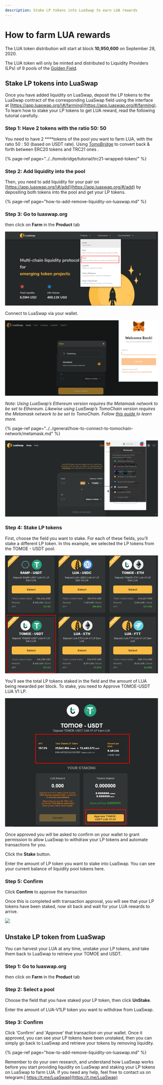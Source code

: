```yaml
---
description: Stake LP tokens into LuaSwap to earn LUA rewards
---
```


# How to farm LUA rewards

The LUA token distribution will start at block **10,950,600** on September 28, 2020. 

The LUA token will only be minted and distributed to Liquidity Providers \(LPs\) of 9 pools of the [Golden Field](https://forum.tomochain.com/t/golden-field-proposal-for-luaswaps-reward-allocation/931).

## Stake LP tokens into LuaSwap

Once you have added liquidity on LuaSwap, deposit the LP tokens to the LuaSwap contract of the corresponding LuaSwap field using the interface at [https://app.luaswap.org/\#/farming](https://app.luaswap.org/#/farming). To learn how to stake your LP tokens to get LUA reward, read the following tutorial carefully.

### **Step 1: Have 2 tokens with the ratio 50: 50**

You need to have 2 ****tokens of the pool you want to farm LUA, with the ratio 50 : 50 \(based on USDT rate\). Using [TomoBridge](https://bridge.tomochain.com/) to convert back & forth between ERC20 tokens and TRC21 ones .

{% page-ref page="../../tomobridge/tutorial/trc21-wrapped-token/" %}

### **Step 2: Add liquidity into the pool**

Then, you need to add liquidity for your pair on [https://app.luaswap.org/\#/add](https://app.luaswap.org/#/add) by depositing both tokens into the pool and get your LP tokens.

{% page-ref page="how-to-add-remove-liquidity-on-luaswap.md" %}

### **Step 3: Go to luaswap.org**

then click on **Farm** in the **Product** tab

![](../../.gitbook/assets/image%20%2893%29.png)

Connect to LuaSwap via your wallet.

![](../../.gitbook/assets/image%20%2894%29.png)

_Note:_  _Using LuaSwap’s Ethereum version requires the Metamask network to be set to Ethereum. Likewise using LuaSwap’s TomoChain version requires the Metamask network to be set to TomoChain. Follow_ [_this guide_ ](https://docs.tomochain.com/general/how-to-connect-to-tomochain-network/metamask)_to learn more._

{% page-ref page="../../general/how-to-connect-to-tomochain-network/metamask.md" %}

![](../../.gitbook/assets/image%20%2899%29.png)

### Step 4: Stake LP tokens

First, choose the field you want to stake. For each of these fields, you’ll stake a different LP token. In this example, we selected the LP tokens from the TOMOE - USDT pool.

![](../../.gitbook/assets/image%20%2896%29.png)

You’ll see the total LP tokens staked in the field and the amount of LUA being rewarded per block. To stake, you need to Approve TOMOE-USDT LUA V1 LP.

![](../../.gitbook/assets/image%20%2897%29.png)

Once approved you will be asked to confirm on your wallet to grant permission to allow LuaSwap to withdraw your LP tokens and automate transactions for you.

Click the **Stake** button.

Enter the amount of LP token you want to stake into LuaSwap. You can see your current balance of liquidity pool tokens here. 

### Step 5: Confirm

Click **Confirm** to approve the transaction

Once this is completed with transaction approval, you will see that your LP tokens have been staked, now sit back and wait for your LUA rewards to arrive.

![](https://lh5.googleusercontent.com/9vyixhMdolzouIoS8htAGLU1X3sfYZAqLm3Isv-7VAUFFqAXXFRYdaZR66zp-feBrN9W9XJRmzzNyPDMRPAY885nOwmGDgqWm127N9NcR8719Up34HoRtT-m8B2OApSgu5wgFjtt)

## Unstake LP token from LuaSwap

You can harvest your LUA at any time, unstake your LP tokens, and take them back to LuaSwap to retrieve your TOMOE and USDT.

### **Step 1: Go to luaswap.org**

then click on **Farm** in the **Product** tab

### Step 2: Select a pool

Choose the field that you have staked your LP token, then click **UnStake**. 

Enter the amount of LUA-V1LP token you want to withdraw from LuaSwap.

### Step 3: Confirm

Click 'Confirm' and 'Approve' that transaction on your wallet. Once it approved, you can see your LP tokens have been unstaked, then you can simply go back to LuaSwap and retrieve your tokens by removing liquidity.

{% page-ref page="how-to-add-remove-liquidity-on-luaswap.md" %}

Remember to do your own research, and understand how LuaSwap works before you start providing liquidity on LuaSwap and staking your LP tokens on LuaSwap to farm LUA. If you need any help, feel free to contact us on telegram:[ https://t.me/LuaSwap](https://t.me/LuaSwap)  


